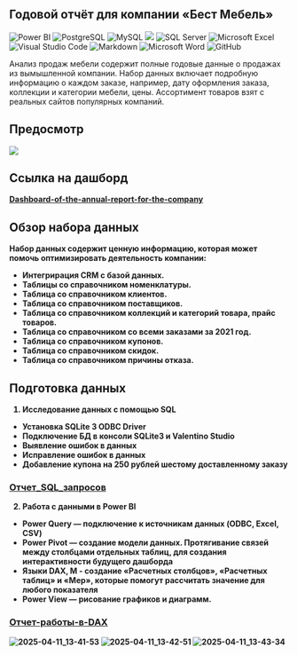 ## Годовой отчёт для компании «Бест Мебель»


![Power BI](https://img.shields.io/badge/power_bi-F2C811?style=for-the-badge&logo=powerbi&logoColor=black)
![PostgreSQL](https://img.shields.io/badge/PostgreSQL-316192?style=for-the-badge&logo=postgresql&logoColor=white)
![MySQL](https://img.shields.io/badge/mysql-4479A1.svg?style=for-the-badge&logo=mysql&logoColor=white)
![](https://img.shields.io/badge/SQLite-07405E?style=for-the-badge&logo=sqlite&logoColor=white)
![SQL Server](https://img.shields.io/badge/Microsoft_SQL_Server-CC2927?style=for-the-badge&logo=microsoft-sql-server&logoColor=white)
![Microsoft Excel](https://img.shields.io/badge/Microsoft_Excel-217346?style=for-the-badge&logo=microsoft-excel&logoColor=white)
![Visual Studio Code](https://img.shields.io/badge/Visual%20Studio%20Code-0078d7.svg?style=for-the-badge&logo=visual-studio-code&logoColor=white)
![Markdown](https://img.shields.io/badge/markdown-%23000000.svg?style=for-the-badge&logo=markdown&logoColor=white)
![Microsoft Word](https://img.shields.io/badge/Microsoft_Word-2B579A?style=for-the-badge&logo=microsoft-word&logoColor=white)
![GitHub](https://img.shields.io/badge/github-%23121011.svg?style=for-the-badge&logo=github&logoColor=white)

Анализ продаж мебели содержит полные годовые данные о продажах из вымышленной компании. Набор данных включает подробную информацию о каждом заказе, например, дату оформления заказа, коллекции и категории мебели, цены. Ассортимент товаров взят с реальных сайтов популярных компаний.

## Предосмотр
![](https://github.com/Nadezhda2024/-/blob/main/%D0%BF%D1%80%D0%B5%D0%B4%D0%BE%D1%81%D0%BC%D0%BE%D1%82%D1%80-%D0%B3%D0%BE%D0%B4%D0%BE%D0%B2%D0%BE%D0%B9-%D0%BE%D1%82%D1%87%D0%B5%D1%82%20%D0%B3%D0%B8%D1%84%D0%BA%D0%B0.gif)
## Ссылка на дашборд
<b>[Dashboard-of-the-annual-report-for-the-company](https://app.powerbi.com/links/rQo8bNyIV2?ctid=b820ef4f-c5fc-4e01-b3e4-6d2ad14931c8&pbi_source=linkShare)

## Обзор набора данных

Набор данных содержит ценную информацию, которая может помочь оптимизировать деятельность компании:
- Интегрирация CRM с базой данных.
- Таблицы со справочником номенклатуры.
- Таблица со справочником клиентов.
- Таблица со справочником поставщиков.
- Таблица со справочником коллекций и категорий товара, прайс товаров.
- Таблица со справочником со всеми заказами за 2021 год.
- Таблица со справочником купонов.
- Таблица со справочником скидок.
- Таблица со справочником причины отказа.

## Подготовка данных

1. **Исследование данных с помощью SQL**
  - Установка SQLite 3 ODBC Driver
  - Подключение БД в консоли SQLite3 и Valentino Studio
  - Выявление ошибок в данных
  - Исправление ошибок в данных
  - Добавление купона на 250 рублей шестому доставленному заказу

### [Отчет_SQL_запросов](https://github.com/Nadezhda2024/Dashboard-of-the-annual-report-for-the-company/blob/main/%D0%9E%D1%82%D1%87%D0%B5%D1%82-SQL-%D0%B7%D0%B0%D0%BF%D1%80%D0%BE%D1%81%D0%BE%D0%B2.pdf)

2. **Работа с данными в Power BI**
  - Power Query — подключение к источникам данных (ODBC, Excel, CSV)
  - Power Pivot — создание модели данных. Протягивание связей между столбцами отдельных таблиц, для создания интерактивности будущего дашборда
  - Языки DAX, М - создание «Расчетных столбцов», «Расчетных таблиц» и «Мер», которые помогут рассчитать значение для любого показателя
  - Power View — рисование графиков и диаграмм.
### [Отчет-работы-в-DAX](https://github.com/Nadezhda2024/Dashboard-of-the-annual-report-for-the-company/blob/main/%D0%9E%D1%82%D1%87%D0%B5%D1%82-%D1%80%D0%B0%D0%B1%D0%BE%D1%82%D1%8B-%D0%B2-DAX.pdf)

![2025-04-11_13-41-53](https://github.com/user-attachments/assets/a2d04e54-ba80-4d19-955f-7e331aa19c6b)
![2025-04-11_13-42-51](https://github.com/user-attachments/assets/2a012cc6-16d4-4c62-8eb6-83090f4b8416)
![2025-04-11_13-43-34](https://github.com/user-attachments/assets/c9fbb89a-a8d6-4eb7-8ba7-2a7eb0f19f8b)






